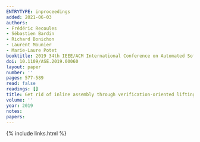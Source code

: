 ```yaml
---
ENTRYTYPE: inproceedings
added: 2021-06-03
authors:
- Frédéric Recoules
- Sébastien Bardin
- Richard Bonichon
- Laurent Mounier
- Marie-Laure Potet
booktitle: 2019 34th IEEE/ACM International Conference on Automated Software Engineering (ASE)
doi: 10.1109/ASE.2019.00060
layout: paper
number: ''
pages: 577-589
read: false
readings: []
title: Get rid of inline assembly through verification-oriented lifting
volume: ''
year: 2019
notes:
papers:
---
```

{% include links.html %}
